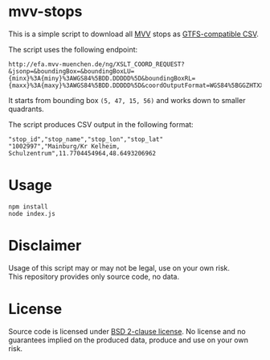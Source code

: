 # mvv-stops

This is a simple script to download all [MVV](http://www.mvv-muenchen.de) stops as [GTFS-compatible CSV](https://developers.google.com/transit/gtfs/reference/stops-file).

The script uses the following endpoint:

```
http://efa.mvv-muenchen.de/ng/XSLT_COORD_REQUEST?&jsonp=&boundingBox=&boundingBoxLU={minx}%3A{miny}%3AWGS84%5BDD.DDDDD%5D&boundingBoxRL={maxx}%3A{maxy}%3AWGS84%5BDD.DDDDD%5D&coordOutputFormat=WGS84%5BGGZHTXX%5D&type_1=STOP&outputFormat=json&inclFilter=1
```

It starts from bounding box `(5, 47, 15, 56)` and works down to smaller quadrants.

The script produces CSV output in the following format:

```
"stop_id","stop_name","stop_lon","stop_lat"
"1002997","Mainburg/Kr Kelheim, Schulzentrum",11.7704454964,48.6493206962
```

# Usage

```
npm install
node index.js
```

# Disclaimer

Usage of this script may or may not be legal, use on your own risk.  
This repository provides only source code, no data.

# License

Source code is licensed under [BSD 2-clause license](LICENSE). No license and no guarantees implied on the produced data, produce and use on your own risk.